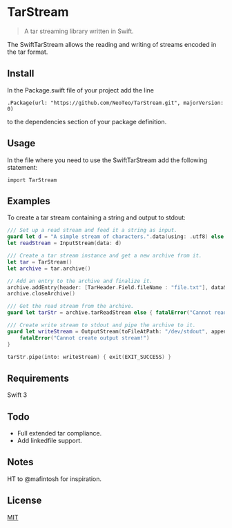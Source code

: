 # TarStream

> A tar streaming library written in Swift.

The SwiftTarStream allows the reading and writing of streams encoded in the tar format.

## Install

In the Package.swift file of your project add the line

`.Package(url: "https://github.com/NeoTeo/TarStream.git", majorVersion: 0)`

to the dependencies section of your package definition.

## Usage

In the file where you need to use the SwiftTarStream add the following statement:

`import TarStream`

## Examples

To create a tar stream containing a string and output to stdout:

```Swift
/// Set up a read stream and feed it a string as input.
guard let d = "A simple stream of characters.".data(using: .utf8) else { fatalError("Invalid string!") }
let readStream = InputStream(data: d)

/// Create a tar stream instance and get a new archive from it.
let tar = TarStream()
let archive = tar.archive()

// Add an entry to the archive and finalize it.
archive.addEntry(header: [TarHeader.Field.fileName : "file.txt"], dataStream: readStream)
archive.closeArchive()

/// Get the read stream from the archive. 
guard let tarStr = archive.tarReadStream else { fatalError("Cannot read archive!") }

/// Create write stream to stdout and pipe the archive to it.
guard let writeStream = OutputStream(toFileAtPath: "/dev/stdout", append: false) else {
    fatalError("Cannot create output stream!")
}

tarStr.pipe(into: writeStream) { exit(EXIT_SUCCESS) }
```

## Requirements

Swift 3

## Todo

* Full extended tar compliance.
* Add linkedfile support.

## Notes

HT to @mafintosh for inspiration.

## License
[MIT](LICENSE)
